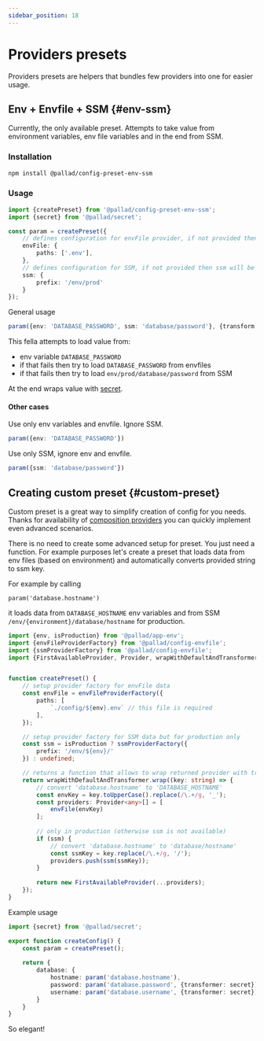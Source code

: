 ```yaml
---
sidebar_position: 18
---
```


# Providers presets

Providers presets are helpers that bundles few providers into one for easier usage.

## Env + Envfile + SSM {#env-ssm}

Currently, the only available preset. Attempts to take value from environment variables, env file variables and in the
end from SSM.

### Installation

```bash npm2yarn
npm install @pallad/config-preset-env-ssm
```

### Usage

```typescript
import {createPreset} from '@pallad/config-preset-env-ssm';
import {secret} from '@pallad/secret';

const param = createPreset({
    // defines configuration for envFile provider, if not provided then envfile will be ignored
    envFile: { 
        paths: ['.env'],
    },
    // defines configuration for SSM, if not provided then ssm will be ignored
    ssm: {
        prefix: '/env/prod'
    }
});
```

General usage
```ts
param({env: 'DATABASE_PASSWORD', ssm: 'database/password'}, {transform: secret});
```

This fella attempts to load value from:
- env variable `DATABASE_PASSWORD`
- if that fails then try to load `DATABASE_PASSWORD` from envfiles
- if that fails then try to load `env/prod/database/password` from SSM

At the end wraps value with [secret](https://npmjs.com/package/@pallad/secret).

#### Other cases

Use only env variables and envfile. Ignore SSM.
```ts
param({env: 'DATABASE_PASSWORD'})
```

Use only SSM, ignore env and envfile.
```ts
param({ssm: 'database/password'})
```


## Creating custom preset {#custom-preset}

Custom preset is a great way to simplify creation of config for you needs. 
Thanks for availability of [composition providers](./providers/composition) you can quickly implement even advanced scenarios.

There is no need to create some advanced setup for preset. You just need a function.
For example purposes let's create a preset that loads data from env files (based on environment) and automatically converts provided string to ssm key.

For example by calling 
```
param('database.hostname')
```
it loads data from `DATABASE_HOSTNAME` env variables and from SSM `/env/{environment}/database/hostname` for production.

```ts
import {env, isProduction} from '@pallad/app-env';
import {envFileProviderFactory} from '@pallad/config-envfile';
import {ssmProviderFactory} from '@pallad/config-envfile';
import {FirstAvailableProvider, Provider, wrapWithDefaultAndTransformer} from '@pallad/config';


function createPreset() {
    // setup provider factory for envFile data
    const envFile = envFileProviderFactory({
        paths: [
            `./config/${env}.env` // this file is required
        ],
    });

    // setup provider factory for SSM data but for production only
    const ssm = isProduction ? ssmProviderFactory({
        prefix: '/env/${env}/'
    }) : undefined;

    // returns a function that allows to wrap returned provider with transform and default values
    return wrapWithDefaultAndTransformer.wrap((key: string) => {
        // convert 'database.hostname' to 'DATABASE_HOSTNAME'
        const envKey = key.toUpperCase().replace(/\.+/g, '_');
        const providers: Provider<any>[] = [
            envFile(envKey)
        ];
        
        // only in production (otherwise ssm is not available)
        if (ssm) {
            // convert 'database.hostname' to 'database/hostname'
            const ssmKey = key.replace(/\.+/g, '/');
            providers.push(ssm(ssmKey));
        }
        
        return new FirstAvailableProvider(...providers);
    });
}
```

Example usage
```ts
import {secret} from '@pallad/secret';

export function createConfig() {
    const param = createPreset();
    
    return {
        database: {
            hostname: param('database.hostname'),
            password: param('database.password', {transformer: secret}),
            username: param('database.username', {transformer: secret}),
        }
    } 
}
```
So elegant!
